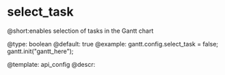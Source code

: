 select_task
=============
@short:enables selection of tasks in the Gantt chart
	

@type: boolean
@default: true
@example:
gantt.config.select_task  = false;
gantt.init("gantt_here");

@template:	api_config
@descr:


